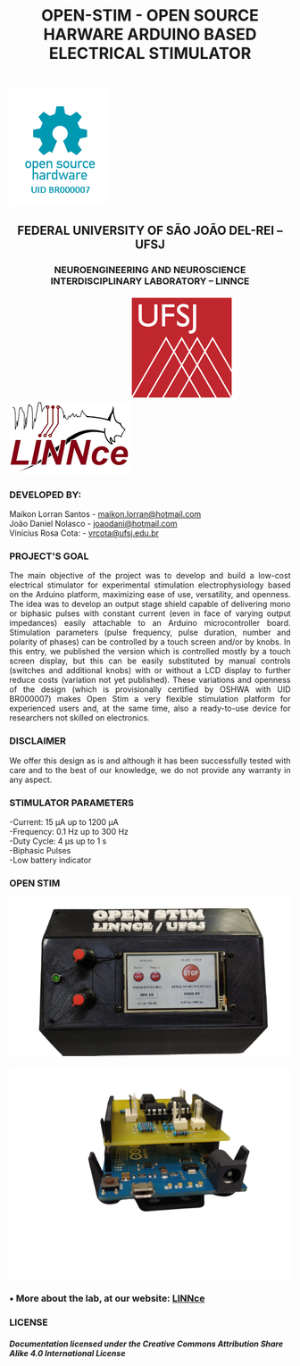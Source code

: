 # <P align="center"> OPEN-STIM - OPEN SOURCE HARWARE ARDUINO BASED ELECTRICAL STIMULATOR
 
&emsp; &emsp; &emsp; &emsp; &emsp; &emsp; &emsp; &emsp; &emsp; &emsp; &emsp; &emsp; &emsp; &emsp; &emsp; &emsp; &emsp; &emsp; &emsp; ![UID_OSHWA](https://github.com/Open-Stim/openstim/blob/main/Additional%20files/OSHWA.png)

## <P align="center"> FEDERAL UNIVERSITY OF SÃO JOÃO DEL-REI – UFSJ
### <P align="center"> NEUROENGINEERING AND NEUROSCIENCE INTERDISCIPLINARY LABORATORY – LINNCE
&emsp; &emsp; &emsp; &emsp; &emsp; &emsp; &emsp; &emsp; &emsp; &emsp; &emsp; &emsp;![UFSJ](https://github.com/Open-Stim/openstim/blob/main/Additional%20files/UFSJ.png) &emsp; &emsp; &emsp; &emsp; ![LINNCE](https://github.com/Open-Stim/openstim/blob/main/Additional%20files/LINNce.png)

### DEVELOPED BY:
Maikon Lorran Santos - maikon.lorran@hotmail.com <br/>
João Daniel Nolasco - joaodani@hotmail.com <br/>
Vinícius Rosa Cota: - vrcota@ufsj.edu.br <br/>

### PROJECT'S GOAL
<P align="justify"> The main objective of the project was to develop and build a low-cost electrical stimulator for experimental stimulation electrophysiology
based on the Arduino platform, maximizing ease of use, versatility, and openness. The idea was to develop an output stage shield capable of 
delivering mono or biphasic pulses with constant current (even in face of varying output impedances) easily attachable to an Arduino microcontroller
board. Stimulation parameters (pulse frequency, pulse duration, number and polarity of phases) can be controlled by a touch screen and/or by knobs.
In this entry, we published the version which is controlled mostly by a touch screen display, but this can be easily substituted by manual controls 
(switches and additional knobs) with or without a LCD display to further reduce costs (variation not yet published). These variations and openness of 
the design (which is provisionally certified by OSHWA with UID BR000007) makes Open Stim a very flexible stimulation platform for experienced users and, 
at the same time, also a ready-to-use device for researchers not skilled on electronics. 

### DISCLAIMER
<P align="justify"> We offer this design as is and although it has been successfully tested with care and to the best of our knowledge, we do not provide any 
 warranty in any aspect.

### STIMULATOR PARAMETERS
-Current: 15 µA up to 1200 µA <br/>
-Frequency: 0.1 Hz up to 300 Hz <br/>
-Duty Cycle: 4 µs up to 1 s <br/>
-Biphasic Pulses <br/>
-Low battery indicator <br/>

### OPEN STIM

![OPEN-STIM](https://github.com/Open-Stim/openstim/blob/main/Additional%20files/Open-Stim.png)
&emsp; &emsp; &emsp; ![Shield](https://github.com/Open-Stim/openstim/blob/main/Additional%20files/Shield.png)
### • More about the lab, at our website: [LINNce](https://ufsj.edu.br/vrcota/linnce.php)

### LICENSE
##### Documentation licensed under the Creative Commons Attribution Share Alike 4.0 International License
